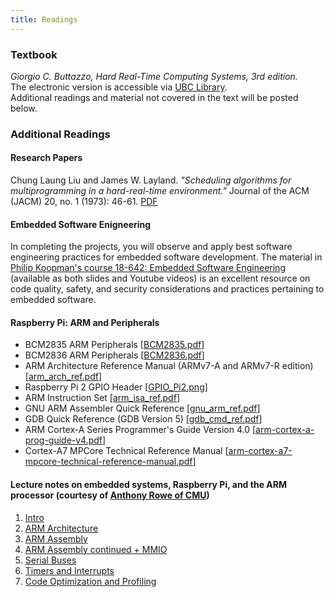 ```yaml
---
title: Readings
---
```


### Textbook
*Giorgio C. Buttazzo, Hard Real-Time Computing Systems, 3rd edition.*<br>
The electronic version is accessible via [UBC Library](https://go.exlibris.link/YzpnxKfG).<br>
Additional readings and material not covered in the text will be posted below.

<!-- **Optional:** _Jane W. S. W. Liu. 2000. Real-Time Systems_.   -->


### Additional Readings

#### Research Papers

Chung Laung Liu and James W. Layland. _"Scheduling algorithms for multiprogramming in a hard-real-time environment."_ Journal of the ACM (JACM) 20, no. 1 (1973): 46-61. [PDF](http://cpen432.github.io/resources/P1-liu-layland.pdf)

<!-- ### C -->
<!-- * _The C Programming Language_ - Brian Kernighan and Dennis Ritchie (classic) -->
<!-- * _The C Book_ - Mike Banahan, Declan Brady and Mark Doran. Available for free [online](http://publications.gbdirect.co.uk/c_book/) and as a [pdf](http://publications.gbdirect.co.uk/c_book/thecbook.pdf). This book is well-written, with more emphasis on embedded system aspects.  -->

#### Embedded Software Enigneering
In completing the projects, you will observe and apply best software engineering practices for embedded software development. The material in [Philip Koopman's course 18-642: Embedded Software Engineering](https://users.ece.cmu.edu/~koopman/lectures/index.html) (available as both slides and Youtube videos) is an excellent resource on code quality, safety, and security considerations and practices pertaining to embedded software.

<!-- *A significant portion of your project grades will be based on the extent to which you apply these practices. **Regard this material as mandatory and examinable reading.***  -->

#### Raspberry Pi: ARM and Peripherals 
* BCM2835 ARM Peripherals \[[BCM2835.pdf](http://cpen432.github.io/resources/BCM2835.pdf)\]
* BCM2836 ARM Peripherals \[[BCM2836.pdf](http://cpen432.github.io/resources/BCM2836.pdf)\]
* ARM Architecture Reference Manual (ARMv7-A and ARMv7-R edition) \[[arm_arch_ref.pdf](http://cpen432.github.io/resources/arm_arch_ref.pdf)\]
* Raspberry Pi 2 GPIO Header \[[GPIO_Pi2.png](http://cpen432.github.io/resources/GPIO_Pi2.png)\]
* ARM Instruction Set \[[arm_isa_ref.pdf](http://cpen432.github.io/resources/arm_isa_ref.pdf)\]
* GNU ARM Assembler Quick Reference \[[gnu_arm_ref.pdf](http://cpen432.github.io/resources/gnu_arm_ref.pdf)\]
* GDB Quick Reference (GDB Version 5) \[[gdb_cmd_ref.pdf](http://cpen432.github.io/resources/gdb_cmd_ref.pdf)\] 
* ARM Cortex-A Series Programmer's Guide Version 4.0 \[[arm-cortex-a-prog-guide-v4.pdf](http://cpen432.github.io/resources/arm-cortex-a-prog-guide-v4.pdf)\] 
* Cortex-A7 MPCore Technical Reference Manual \[[arm-cortex-a7-mpcore-technical-reference-manual.pdf](http://cpen432.github.io/resources/arm-cortex-a7-mpcore-technical-reference-manual.pdf)\] 

#### Lecture notes on embedded systems, Raspberry Pi, and the ARM processor (courtesy of [Anthony Rowe of CMU](https://users.ece.cmu.edu/~agr/))

1. [Intro](http://cpen432.github.io/resources/L1-Intro.pdf)
2. [ARM Architecture](http://cpen432.github.io/resources/L2-ARM-architecture.pdf)
3. [ARM Assembly](http://cpen432.github.io/resources/L3-ARM-assembly.pdf)
4. [ARM Assembly continued + MMIO](http://cpen432.github.io/resources/L4-ARM-assembly+MMIO.pdf)
5. [Serial Buses](http://cpen432.github.io/resources/L5-Serial-Buses.pdf)
6. [Timers and Interrupts](http://cpen432.github.io/resources/L6-Timers-and-Interrupts.pdf)
7. [Code Optimization and Profiling](http://cpen432.github.io/resources/L7-Arm-assembly-optimization-and-profiling.pdf)

<!-- ### Discrete Mathematics and Proofs ### -->
<!-- [Mathematics for Computer Science, by Lehman, Leighton and Meyer](https://courses.csail.mit.edu/6.042/spring17/mcs.pdf) -->

<!-- ### Algorithms ### -->
<!-- * [Algorithms, by S. Dasgupta, C. H. Papadimitriou, and U. Vazirani](http://www.cse.iitd.ernet.in/~naveen/courses/CSL630/all.pdf). Concise and highly readable. -->
<!-- * [Jeff Erickson's Algorithms, Etc.](http://jeffe.cs.illinois.edu/teaching/algorithms/). Excellent text! -->

<!-- ### Operating Systems ### -->
<!-- [Operating Systems: Three Easy Pieces, by Remzi H. Arpaci-Dusseau and Andrea C. Arpaci-Dusseau](http://pages.cs.wisc.edu/~remzi/OSTEP/). Free, and a _really_ nice text! -->


<!-- ### Research Papers ###  -->

<!-- #### Real-time Systems #### -->

<!-- ##### General -->
<!-- [J.A. Stankovic "Misconceptions about real-time computing: A serious problem for next-generation systems"](http://cpen432.github.io/resources/P9-misconceptions-rt.pdf) -->


<!-- ##### RM and EDF -->
<!-- [Liu & Layland "Scheduling Algorithms for Multiprogramming in a Hard Real-Time Environment"](http://cpen432.github.io/resources/P1-liu-layland.pdf) -->

<!-- [Enrico Bini, Giorgio C. Buttazzo, and Giuseppe M. Buttazzo "Rate Monotonic Analysis: The Hyperbolic Bound"](http://cpen432.github.io/resources/P2-hyperbolic.pdf) -->

<!-- [Giorgio C. Buttazzo "Rate Monotonic vs. EDF: Judgement Day"](http://cpen432.github.io/resources/P3-edf-rm-judgement.pdf) -->

<!-- [Lehoczky, Sha, and Ding "The Rate Monotonic Scheduling Algorithm: Exact Characterization And Average Case Behavior"](http://cpen432.github.io/resources/P4-rm-exact-characterization.pdf) -->

<!-- [M. Joseph and M. Pandya "Finding Response Times in a Real-time System"](http://cpen432.github.io/resources/P5-response-time.pdf) -->

<!-- ##### Resource Access Protocols -->

<!-- [L. Sha; R. Rajkumar, and J.P Lehoczky "Priority inheritance protocols: an approach to real-time synchronization"](http://cpen432.github.io/resources/P6-priority-inheritance-sha.pdf) -->

<!-- [James H. Anderson, Srikanth Ramamurthy, and Kevin Jeffay "Real-Time Computing with Lock-Free Shared Objects"](http://cpen432.github.io/resources/P10-lockfree.pdf) -->

<!-- <\!-- [J. Lehoczky, L. Sha, and Y. Ding "The rate monotonic scheduling algorithm: exact characterization and average case behavior"](http://cpen432.github.io/resources/P4-rm-exact-characterization.pdf) -\-> -->

<!-- #### Multiprocessor Scheduling -->
<!-- [Robert I. Davis and Alan Burns "A Survey of Hard Real-Time Scheduling for Multiprocessor Systems"](http://cpen432.github.io/resources/P7-multiprocessor-survey.pdf) -->

<!-- [Bjorn B. Brandenburg and James H. Anderson "On the Implementation of Global Real-Time Schedulers"](http://cpen432.github.io/resources/P8-global.pdf) -->


<!-- #### Safety Critical Software Systems -->

<!-- [Nancy Leveson. Are You Sure Your Software Will Not Kill Anyone?](https://cacm.acm.org/magazines/2020/2/242342-are-you-sure-your-software-will-not-kill-anyone/fulltext) -->
